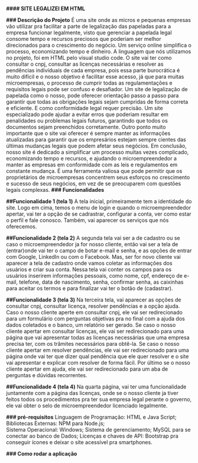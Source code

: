 **#### SITE LEGALIZEI EM HTML**

**### Descrição do Projeto**
É uma site onde as micros e pequenas empresas vão utilizar pra facilitar a parte de legalização das papeladas para a empresa funcionar legalmente, visto que gerenciar a papelada legal consome tempo e recursos preciosos que poderiam ser melhor direcionados para o crescimento do negócio. Um serviço online simplifica o processo, economizando tempo e dinheiro. A linguagem que nós utilizamos no projeto, foi em  HTML pelo visual studio code. O site vai ter como consultar o cnpj, consultar as licenças necessárias e resolver as pendências indivíduais de cada empresa, pois essa parte burocrática é muito difícil e o nosso objetivo é facilitar esse acesso, já que para muitas microempresas, o processo de cumprir todas as regulamentações e requisitos legais pode ser confuso e desafiador. Um site de legalização de papelada como o nosso, pode oferecer orientação passo a passo para garantir que todas as obrigações legais sejam cumpridas de forma correta e eficiente. E como conformidade legal requer precisão. Um site especializado pode ajudar a evitar erros que poderiam resultar em penalidades ou problemas legais futuros, garantindo que todos os documentos sejam preenchidos corretamente. Outro ponto muito importante que o site vai oferecer é sempre manter as informações atualizadas para garantir que os empresários estejam sempre cientes das últimas mudanças legais que podem afetar seus negócios. Em conclusão, nosso site  é dedicado a simplificar um processo muitas vezes complicado, economizando tempo e recursos, e ajudando o microempreendedor a manter as empresas em conformidade com as leis e regulamentos em constante mudança. É uma ferramenta valiosa que pode permitir que os proprietários de microempresas concentrem seus esforços no crescimento e sucesso de seus negócios, em vez de se preocuparem com questões legais complexas.
**### Funcionalidades**

**##Funcionalidade 1 (tela 1)**
A tela inicial, primeiramente tem a identidade do site. Logo em cima, temos o menu de login e quando o microempreendedor apertar, vai ter a opção de se cadrastrar, configurar a conta, ver como estar o perfil e fale conosco. Também, vai aparecer os serviços que nós oferecemos.

**##Funcionalidade 2 (tela 2)**
A segunda tela vai ser a de cadastro ou se caso o microempreendedor ja for nosso cliente, então vai ser a tela de (entrar)onde vai ter o campo de botar e-mail e senha, e as opções de entrar com Google, LinkedIn ou com o Facebook. Mas, ser for novo cliente vai aparecer a tela de cadastro onde vamos coletar as informações dos usuários e criar sua conta. Nessa tela vai conter os campos para os usuários inserirem informações pessoais, como nome, cpf, endereço de e-mail, telefone, data de nascimento, senha, confirmar senha, as caixinhas para aceitar os termos e para finalizar vai ter o botão de (cadastrar).

**##Funcionalidade 3 (tela 3)**
Na terceira tela, vai aparecer as opções de consultar cnpj, consultar licença, resolver pendências e a opção ajuda. Caso o nosso cliente aperte em consultar cnpj, ele vai ser redirecionado para um formulário com perguntas objetivas pra no final com a ajuda dos dados coletados e o banco, um relatório ser gerado. Se caso o nosso cliente apertar em consultar licenças, ele vai ser redirecionado para uma página que vai apresentar todas as licenças necessárias que uma empresa precisa ter, com os trâmites necessários para obtê-la. Se caso o nosso cliente apertar em resolver pendências, ele vai ser redirecionado para uma página onde vai ter que dizer qual pendência que ele quer resolver e o site vai apresentar e explicar com resolver de forma fácil. Por último se o nosso cliente apertar em ajuda, ele vai ser redirecionado para um aba de perguntas e dúvidas recorrentes.

**##Funcionalidade 4 (tela 4)**
Na quarta página, vai ter uma funcionalidade juntamente com a página das licenças, onde se o nosso cliente ja tiver feitos todos os procedimentos pra ter sua empresa legal perante o governo, ele vai obter o selo de microempreendedor licenciado legalmente.

**### pré-requisitos**
Linguagem de Programação: HTML e Java Script;
Bibliotecas Externas: NPM para Node.js;  
Sistema Operacional: Windows; 
Sistema de gerenciamento; MySQL para se conectar ao banco de Dados; 
Licenças e chaves de API:  Bootstrap pra conseguir ícones e deixar o site acessível pra smartphones.

**### Como rodar a aplicação**







